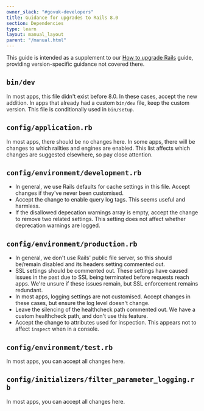 ```yaml
---
owner_slack: "#govuk-developers"
title: Guidance for upgrades to Rails 8.0
section: Dependencies
type: learn
layout: manual_layout
parent: "/manual.html"
---
```


This guide is intended as a supplement to our [How to upgrade Rails][] guide,
providing version-specific guidance not covered there.

[How to upgrade Rails]: /manual/how-to-upgrade-rails

## `bin/dev`

In most apps, this file didn't exist before 8.0. In these cases, accept the new
addition. In apps that already had a custom `bin/dev` file, keep the custom
version. This file is conditionally used in `bin/setup`.

## `config/application.rb`

In most apps, there should be no changes here. In some apps, there will be
changes to which railties and engines are enabled. This list affects which
changes are suggested elsewhere, so pay close attention.

## `config/environment/development.rb`

- In general, we use Rails defaults for cache settings in this file. Accept
  changes if they've never been customised.
- Accept the change to enable query log tags. This seems useful and harmless.
- If the disallowed depecation warnings array is empty, accept the change to
  remove two related settings. This setting does not affect whether deprecation
  warnings are logged.

## `config/environment/production.rb`

- In general, we don't use Rails' public file server, so this should be/remain
  disabled and its headers setting commented out.
- SSL settings should be commented out. These settings have caused issues in the
  past due to SSL being terminated before requests reach apps. We're unsure if
  these issues remain, but SSL enforcement remains redundant.
- In most apps, logging settings are not customised. Accept changes in these
  cases, but ensure the log level doesn't change.
- Leave the silencing of the healthcheck path commented out. We have a custom
  healthcheck path, and don't use this feature.
- Accept the change to attributes used for inspection. This appears not to
  affect `inspect` when in a console.

## `config/environment/test.rb`

In most apps, you can accept all changes here.

## `config/initializers/filter_parameter_logging.rb`

In most apps, you can accept all changes here.
